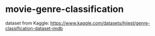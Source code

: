 # movie-genre-classification
dataset from Kaggle: https://www.kaggle.com/datasets/hijest/genre-classification-dataset-imdb
